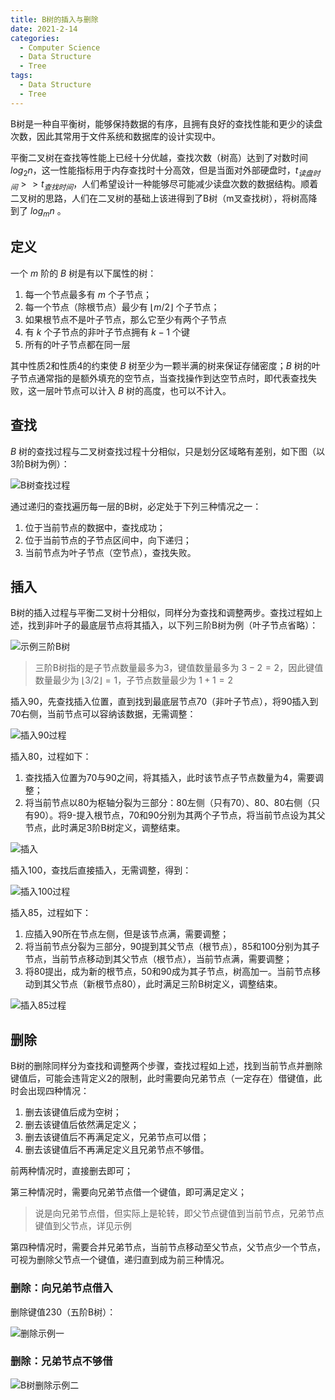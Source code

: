 ```yaml
---
title: B树的插入与删除
date: 2021-2-14
categories:
  - Computer Science
  - Data Structure
  - Tree
tags: 
  - Data Structure
  - Tree
---
```


B树是一种自平衡树，能够保持数据的有序，且拥有良好的查找性能和更少的读盘次数，因此其常用于文件系统和数据库的设计实现中。

<!--more-->

平衡二叉树在查找等性能上已经十分优越，查找次数（树高）达到了对数时间 $log_{2}n$，这一性能指标用于内存查找时十分高效，但是当面对外部硬盘时，$t_{读盘时间}>>t_{查找时间}$，人们希望设计一种能够尽可能减少读盘次数的数据结构。顺着二叉树的思路，人们在二叉树的基础上该进得到了B树（m叉查找树），将树高降到了 $log_{m}n$ 。

## 定义

一个 $m$ 阶的 $B$ 树是有以下属性的树：

1. 每一个节点最多有 $m$ 个子节点；
2. 每一个节点（除根节点）最少有 $\lfloor m/2 \rfloor$ 个子节点；
3. 如果根节点不是叶子节点，那么它至少有两个子节点
4. 有 $k$ 个子节点的非叶子节点拥有 $k − 1$ 个键
5. 所有的叶子节点都在同一层

其中性质2和性质4的约束使 $B$ 树至少为一颗半满的树来保证存储密度；$B$ 树的叶子节点通常指的是额外填充的空节点，当查找操作到达空节点时，即代表查找失败，这一层叶节点可以计入 $B$ 树的高度，也可以不计入。

## 查找

$B$ 树的查找过程与二叉树查找过程十分相似，只是划分区域略有差别，如下图（以3阶B树为例）：

![B树查找过程](./assets/b-tree-search.png)

通过递归的查找遍历每一层的B树，必定处于下列三种情况之一：

1. 位于当前节点的数据中，查找成功；
2. 位于当前节点的子节点区间中，向下递归；
3. 当前节点为叶子节点（空节点），查找失败。

## 插入

B树的插入过程与平衡二叉树十分相似，同样分为查找和调整两步。查找过程如上述，找到非叶子的最底层节点将其插入，以下列三阶B树为例（叶子节点省略）：

![示例三阶B树](./assets/b-tree-insert-1.png)

> 三阶B树指的是子节点数量最多为3，键值数量最多为 $3-2=2$，因此键值数量最少为 $\lfloor 3/2 \rfloor =1$，子节点数量最少为 $1+1=2$

插入90，先查找插入位置，直到找到最底层节点70（非叶子节点），将90插入到70右侧，当前节点可以容纳该数据，无需调整：

![插入90过程](./assets/b-tree-insert-2.png)

插入80，过程如下：

1. 查找插入位置为70与90之间，将其插入，此时该节点子节点数量为4，需要调整；
2. 将当前节点以80为枢轴分裂为三部分：80左侧（只有70）、80、80右侧（只有90）。将9-提入根节点，70和90分别为其两个子节点，将当前节点设为其父节点，此时满足3阶B树定义，调整结束。

![插入](./assets/b-tree-insert-3.png)

插入100，查找后直接插入，无需调整，得到：

![插入100过程](./assets/b-tree-insert-4.png)

插入85，过程如下：

1. 应插入90所在节点左侧，但是该节点满，需要调整；
2. 将当前节点分裂为三部分，90提到其父节点（根节点），85和100分别为其子节点，当前节点移动到其父节点（根节点），当前节点满，需要调整；
3. 将80提出，成为新的根节点，50和90成为其子节点，树高加一。当前节点移动到其父节点（新根节点80），此时满足三阶B树定义，调整结束。



![插入85过程](./assets/b-tree-insert-5.png)

## 删除

B树的删除同样分为查找和调整两个步骤，查找过程如上述，找到当前节点并删除键值后，可能会违背定义2的限制，此时需要向兄弟节点（一定存在）借键值，此时会出现四种情况：

1. 删去该键值后成为空树；
2. 删去该键值后依然满足定义；
3. 删去该键值后不再满足定义，兄弟节点可以借；
4. 删去该键值后不再满足定义且兄弟节点不够借。

前两种情况时，直接删去即可；

第三种情况时，需要向兄弟节点借一个键值，即可满足定义；

> 说是向兄弟节点借，但实际上是轮转，即父节点键值到当前节点，兄弟节点键值到父节点，详见示例

第四种情况时，需要合并兄弟节点，当前节点移动至父节点，父节点少一个节点，可视为删除父节点一个键值，递归直到成为前三种情况。

### 删除：向兄弟节点借入

删除键值230（五阶B树）：

![删除示例一](./assets/b-tree-delete-1.png)

### 删除：兄弟节点不够借

![B树删除示例二](./assets/b-tree-delete-2.png)

